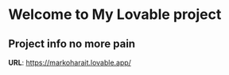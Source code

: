 # Welcome to My Lovable project

## Project info no more pain

**URL**: https://markoharait.lovable.app/

